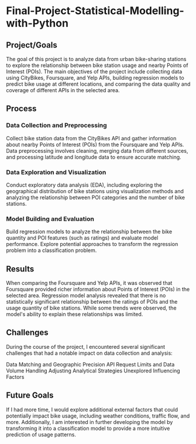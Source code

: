 # Final-Project-Statistical-Modelling-with-Python

## Project/Goals
The goal of this project is to analyze data from urban bike-sharing stations to explore the relationship between bike station usage and nearby Points of Interest (POIs). The main objectives of the project include collecting data using CityBikes, Foursquare, and Yelp APIs, building regression models to predict bike usage at different locations, and comparing the data quality and coverage of different APIs in the selected area.

## Process
### Data Collection and Preprocessing
Collect bike station data from the CityBikes API and gather information about nearby Points of Interest (POIs) from the Foursquare and Yelp APIs. Data preprocessing involves cleaning, merging data from different sources, and processing latitude and longitude data to ensure accurate matching.

### Data Exploration and Visualization
Conduct exploratory data analysis (EDA), including exploring the geographical distribution of bike stations using visualization methods and analyzing the relationship between POI categories and the number of bike stations.

### Model Building and Evaluation
Build regression models to analyze the relationship between the bike quantity and POI features (such as ratings) and evaluate model performance. Explore potential approaches to transform the regression problem into a classification problem.


## Results
When comparing the Foursquare and Yelp APIs, it was observed that Foursquare provided richer information about Points of Interest (POIs) in the selected area. Regression model analysis revealed that there is no statistically significant relationship between the ratings of POIs and the usage quantity of bike stations. While some trends were observed, the model's ability to explain these relationships was limited.


## Challenges 
During the course of the project, I encountered several significant challenges that had a notable impact on data collection and analysis:

Data Matching and Geographic Precision
API Request Limits and Data Volume Handling
Adjusting Analytical Strategies
Unexplored Influencing Factors

## Future Goals
If I had more time, I would explore additional external factors that could potentially impact bike usage, including weather conditions, traffic flow, and more. Additionally, I am interested in further developing the model by transforming it into a classification model to provide a more intuitive prediction of usage patterns.
